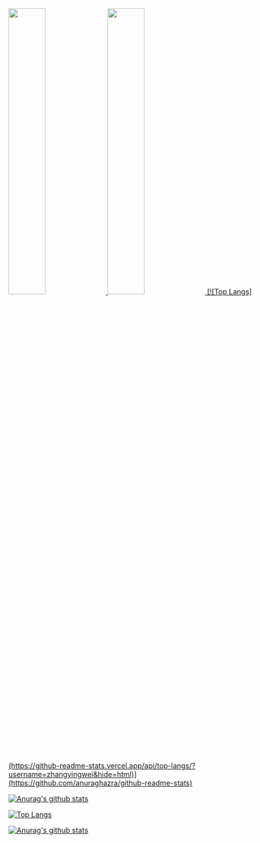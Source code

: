 
<a href="https://github.com/hotoo">
  <image width='38%' src="https://github-readme-stats.vercel.app/api?username=zhangyingwei&show_icons=true&include_all_commits=false&hide_border=true&hide=contribs&theme=vue" />
</a>


<a href="https://github.com/zhangyingwei">
  <image width='38%' src="https://github-readme-stats.vercel.app/api?username=zhangyingwei&show_icons=true&include_all_commits=false&hide_border=true&hide=contribs&theme=vue" />
</a>

<a href="https://github.com/zhangyignwei">
[![Top Langs](https://github-readme-stats.vercel.app/api/top-langs/?username=zhangyingwei&hide=html)](https://github.com/anuraghazra/github-readme-stats)
</a>


[![Anurag's github stats](https://github-readme-stats.vercel.app/api?username=zhangyingwei)](https://github.com/anuraghazra/github-readme-stats)

[![Top Langs](https://github-readme-stats.vercel.app/api/top-langs/?username=zhangyingwei&hide=html)](https://github.com/anuraghazra/github-readme-stats)

[![Anurag's github stats](https://github-readme-stats.vercel.app/api?username=zhangyingwei)](https://github.com/anuraghazra/github-readme-stats)
